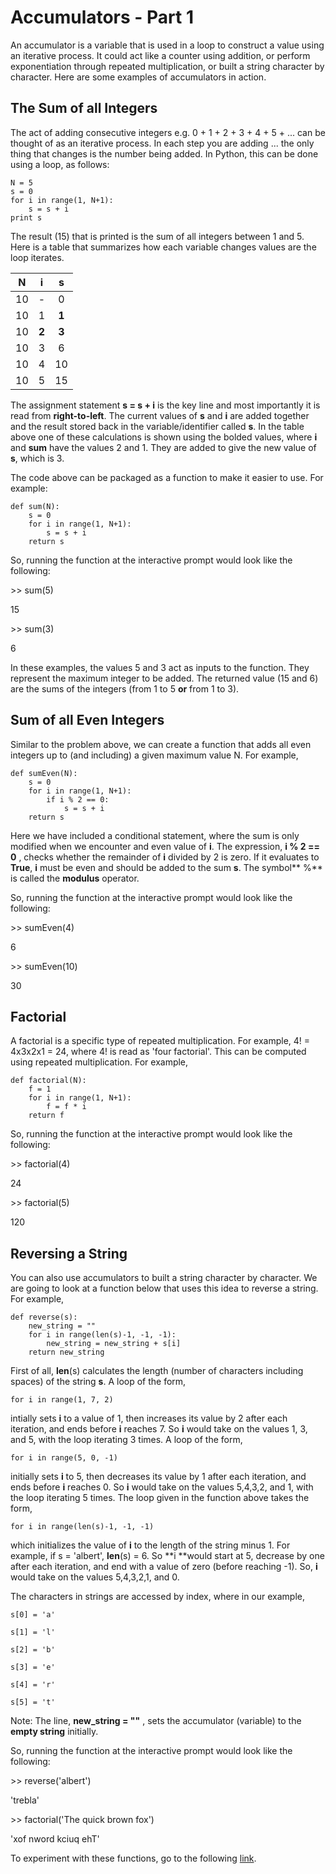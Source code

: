 # Accumulators - Part 1

An accumulator is a variable that is used in a loop to construct a value using an iterative process.  It could act like a counter using addition, or perform exponentiation through repeated multiplication, or built a string character by character.  Here are some examples of accumulators in action.

## The Sum of all Integers

The act of adding consecutive integers e.g. 0 + 1 + 2 + 3 + 4 + 5 + ... can be thought of as an iterative process.  In each step you are adding ... the only thing that changes is the number being added.  In Python, this can be done using a loop, as follows:

```
N = 5
s = 0
for i in range(1, N+1):
    s = s + i
print s
```

The result \(15\) that is printed is the sum of all integers between 1 and 5.  Here is a table that summarizes how each variable changes values are the loop iterates.

| N | i | s |
| :---: | :---: | :---: |
| 10 | - | 0 |
| 10 | 1 | **1** |
| 10 | **2** | **3** |
| 10 | 3 | 6 |
| 10 | 4 | 10 |
| 10 | 5 | 15 |

The assignment statement **s = s + i** is the key line and most importantly it is read from **right-to-left**.  The current values of **s** and **i** are added together and the result stored back in the variable/identifier called **s**.  In the table above one of these calculations is shown using the bolded values, where **i** and **sum** have the values 2 and 1.  They are added to give the new value of **s**, which is 3.

The code above can be packaged as a function to make it easier to use.  For example:

```
def sum(N):
    s = 0
    for i in range(1, N+1):
        s = s + i
    return s
```

So, running the function at the interactive prompt would look like the following:

&gt;&gt; sum\(5\)

15

&gt;&gt; sum\(3\)

6

In these examples, the values 5 and 3 act as inputs to the function.  They represent the maximum integer to be added.  The returned value \(15 and 6\) are the sums of the integers \(from 1 to 5 **or** from 1 to 3\).

## Sum of all Even Integers

Similar to the problem above, we can create a function that adds all even integers up to \(and including\) a given maximum value N.  For example,

```
def sumEven(N):
    s = 0
    for i in range(1, N+1):
        if i % 2 == 0:
            s = s + i
    return s
```

Here we have included a conditional statement, where the sum is only modified when we encounter and even value of **i**.  The expression,  **i % 2 == 0** , checks whether the remainder of **i**  divided by 2 is zero.  If it evaluates to **True**, **i** must be even and should be added to the sum **s**.  The symbol** %** is called the **modulus** operator.

So, running the function at the interactive prompt would look like the following:

&gt;&gt; sumEven\(4\)

6

&gt;&gt; sumEven\(10\)

30

## Factorial

A factorial is a specific type of repeated multiplication.  For example, 4! = 4x3x2x1 = 24, where 4! is read as 'four factorial'.  This can be computed using repeated multiplication.  For example,

```
def factorial(N):
    f = 1
    for i in range(1, N+1):
        f = f * i
    return f
```

So, running the function at the interactive prompt would look like the following:

&gt;&gt; factorial\(4\)

24

&gt;&gt; factorial\(5\)

120

## Reversing a String

You can also use accumulators to built a string character by character.  We are going to look at a function below that uses this idea to reverse a string.  For example,

```
def reverse(s):
    new_string = ""
    for i in range(len(s)-1, -1, -1):
        new_string = new_string + s[i]
    return new_string
```

First of all, **len**\(s\) calculates the length \(number of characters including spaces\) of the string **s**.  A loop of the form,

`for i in range(1, 7, 2)`

intially sets **i** to a value of 1, then increases its value by 2 after each iteration, and ends before **i** reaches 7.  So **i** would take on the values 1, 3, and 5, with the loop iterating 3 times.  A loop of the form,

`for i in range(5, 0, -1)`

initially sets **i** to 5, then decreases its value by 1 after each iteration, and ends before **i** reaches 0.  So **i** would take on the values 5,4,3,2, and 1, with the loop iterating 5 times.  The loop given in the function above takes the form,

`for i in range(len(s)-1, -1, -1)`

which initializes the value of **i** to the length of the string minus 1.  For example, if s = 'albert', **len**\(s\) = 6.  So **i **would start at 5, decrease by one after each iteration, and end with a value of zero \(before reaching -1\).  So, **i** would take on the values 5,4,3,2,1, and 0.

The characters in strings are accessed by index, where in our example,

`s[0] = 'a'`

`s[1] = 'l'`

`s[2] = 'b'`

`s[3] = 'e'`

`s[4] = 'r'`

`s[5] = 't'`

Note:  The line,  **new\_string = ""** , sets the accumulator \(variable\) to the **empty string** initially.

So, running the function at the interactive prompt would look like the following:

&gt;&gt; reverse\('albert'\)

'trebla'

&gt;&gt; factorial\('The quick brown fox'\)

'xof nword kciuq ehT'

To experiment with these functions, go to the following [link](https://repl.it/LDsU/5).

